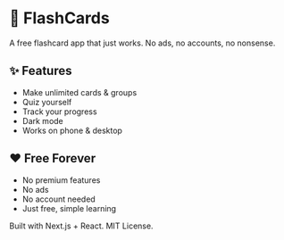 # 🎯 FlashCards

A free flashcard app that just works. No ads, no accounts, no nonsense.

## ✨ Features

- Make unlimited cards & groups
- Quiz yourself
- Track your progress
- Dark mode
- Works on phone & desktop

## ❤️ Free Forever

- No premium features
- No ads
- No account needed
- Just free, simple learning

Built with Next.js + React. MIT License.
